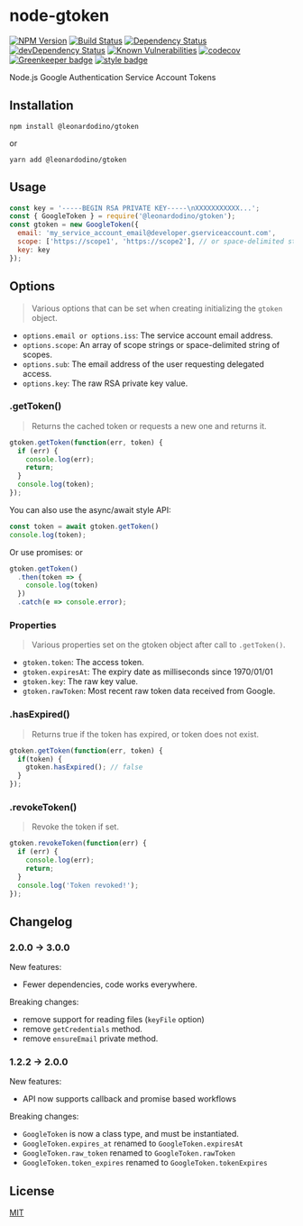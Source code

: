 # node-gtoken

[![NPM Version][npm-image]][npm-url]
[![Build Status][travis-image]][travis-url]
[![Dependency Status][david-image]][david-url]
[![devDependency Status][david-dev-image]][david-dev-url]
[![Known Vulnerabilities][snyk-image]][snyk-url]
[![codecov][codecov-image]][codecov-url]
[![Greenkeeper badge][greenkeeper-image]][greenkeeper-url]
[![style badge][gts-image]][gts-url]

Node.js Google Authentication Service Account Tokens

## Installation

```shell
npm install @leonardodino/gtoken
```

or

```shell
yarn add @leonardodino/gtoken
```

## Usage

```javascript
const key = '-----BEGIN RSA PRIVATE KEY-----\nXXXXXXXXXXX...';
const { GoogleToken } = require('@leonardodino/gtoken');
const gtoken = new GoogleToken({
  email: 'my_service_account_email@developer.gserviceaccount.com',
  scope: ['https://scope1', 'https://scope2'], // or space-delimited string of scopes
  key: key
});
```

## Options

> Various options that can be set when creating initializing the `gtoken` object.

- `options.email or options.iss`: The service account email address.
- `options.scope`: An array of scope strings or space-delimited string of scopes.
- `options.sub`: The email address of the user requesting delegated access.
- `options.key`: The raw RSA private key value.

### .getToken()

> Returns the cached token or requests a new one and returns it.

```javascript
gtoken.getToken(function(err, token) {
  if (err) {
    console.log(err);
    return;
  }
  console.log(token);
});
```
 
You can also use the async/await style API:
 
``` js
const token = await gtoken.getToken()
console.log(token);
```
 
Or use promises:
or

```js
gtoken.getToken()
  .then(token => {
    console.log(token)
  })
  .catch(e => console.error);
```

### Properties

> Various properties set on the gtoken object after call to `.getToken()`.

- `gtoken.token`: The access token.
- `gtoken.expiresAt`: The expiry date as milliseconds since 1970/01/01
- `gtoken.key`: The raw key value.
- `gtoken.rawToken`: Most recent raw token data received from Google.

### .hasExpired()

> Returns true if the token has expired, or token does not exist.

```javascript
gtoken.getToken(function(err, token) {
  if(token) {
    gtoken.hasExpired(); // false
  }
});
```

### .revokeToken()

> Revoke the token if set.

```javascript
gtoken.revokeToken(function(err) {
  if (err) {
    console.log(err);
    return;
  }
  console.log('Token revoked!');
});
```

## Changelog

### 2.0.0 -> 3.0.0
New features:
- Fewer dependencies, code works everywhere.

Breaking changes:
- remove support for reading files (`keyFile` option)
- remove `getCredentials` method.
- remove `ensureEmail` private method.

### 1.2.2 -> 2.0.0
New features:
- API now supports callback and promise based workflows

Breaking changes:
- `GoogleToken` is now a class type, and must be instantiated.
- `GoogleToken.expires_at` renamed to `GoogleToken.expiresAt`
- `GoogleToken.raw_token` renamed to `GoogleToken.rawToken`
- `GoogleToken.token_expires` renamed to `GoogleToken.tokenExpires`

## License

[MIT](LICENSE)

[travis-image]: https://travis-ci.org/leonardodino/gtoken.svg?branch=master
[travis-url]: https://travis-ci.org/leonardodino/gtoken
[codecov-image]: https://codecov.io/gh/leonardodino/gtoken/branch/master/graph/badge.svg
[codecov-url]: https://codecov.io/gh/leonardodino/gtoken
[david-image]: https://david-dm.org/leonardodino/gtoken.svg
[david-url]: https://david-dm.org/leonardodino/gtoken
[david-dev-image]: https://david-dm.org/leonardodino/gtoken/dev-status.svg
[david-dev-url]: https://david-dm.org/leonardodino/gtoken?type=dev
[greenkeeper-image]: https://badges.greenkeeper.io/leonardodino/gtoken.svg
[greenkeeper-url]: https://greenkeeper.io/
[gts-image]: https://img.shields.io/badge/code%20style-Google-blue.svg
[gts-url]: https://www.npmjs.com/package/gts
[npm-image]: https://img.shields.io/npm/v/@leonardodino/gtoken.svg
[npm-url]: https://npmjs.org/package/@leonardodino/gtoken
[snyk-image]: https://snyk.io/test/github/leonardodino/gtoken/badge.svg
[snyk-url]: https://snyk.io/test/github/leonardodino/gtoken
